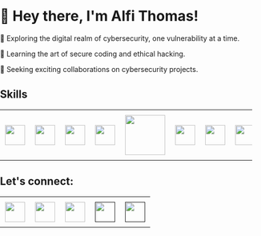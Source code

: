 <!DOCTYPE html>
<html lang="en">
<head>
</head>
<body style="margin: 0; padding: 0;">
    <h1>👋 Hey there, I'm Alfi Thomas!</h1>
    <p>🔐 Exploring the digital realm of cybersecurity, one vulnerability at a time.</p>
    <p>🌱 Learning the art of secure coding and ethical hacking.</p>
    <p>💼 Seeking exciting collaborations on cybersecurity projects.</p>
    <h2>Skills</h2>
    <table style="margin: 0 auto; border-collapse: collapse;">
        <tr>
            <td style="padding: 10px;"><img src="https://external-content.duckduckgo.com/iu/?u=https%3A%2F%2Flogospng.org%2Fdownload%2Fhtml-5%2Flogo-html-5-1024.png&f=1&nofb=1&ipt=36a75b019128841367312ef2b3359ec31c6f07c8301f418b9afb74e9790010d9&ipo=images" style="height: 40px;"></td>
            <td style="padding: 10px;"><img src="https://external-content.duckduckgo.com/iu/?u=https%3A%2F%2Flogospng.org%2Fdownload%2Fcss-3%2Flogo-css-3-2048.png&f=1&nofb=1&ipt=8415a141544bafb2d0d9bf20869df90252c4dd1896b9b29e4f7770d09d0d1b20&ipo=images" style="height: 40px;"></td>
            <td style="padding: 10px;"><img src="https://external-content.duckduckgo.com/iu/?u=https%3A%2F%2Flogospng.org%2Fdownload%2Fjavascript%2Flogo-javascript-icon-1024.png&f=1&nofb=1&ipt=9457b06e2f697fea82bfae1c5b2c4dee267d9aea8855d3a2d4d0585877b67457&ipo=images" style="height: 40px;"></td>
            <td style="padding: 10px;"><img src="https://external-content.duckduckgo.com/iu/?u=https%3A%2F%2Flogos-download.com%2Fwp-content%2Fuploads%2F2016%2F09%2FPHP_logo.png&f=1&nofb=1&ipt=ec8f77b57a2013253bf3711c2fd2cc37c67a0661f027976ffb837ea6dbb29e70&ipo=images" style="height: 40px;"></td>
            <td style="padding: 10px;"><img src="https://external-content.duckduckgo.com/iu/?u=https%3A%2F%2Flogos-marques.com%2Fwp-content%2Fuploads%2F2021%2F03%2FJava-Logo-1536x868.png&f=1&nofb=1&ipt=36061d3555a442f6efb32f1cbcca80821ab7e135e99347024d7d27f1eecaaa9c&ipo=images" style="width: 80px;"></td>
            <td style="padding: 10px;"><img src="https://external-content.duckduckgo.com/iu/?u=https%3A%2F%2Fi.pinimg.com%2Foriginals%2Fe0%2Fbc%2F9d%2Fe0bc9ddc19834caa1dbe69d5653fe261.png&f=1&nofb=1&ipt=5562edb75ac42ca841fb821d1168468a2506ce9fcbac2aa52861cbec39b27e87&ipo=images" style="height: 40px;"></td>
            <td style="padding: 10px;"><img src="https://external-content.duckduckgo.com/iu/?u=https%3A%2F%2Fwww.pinclipart.com%2Fpicdir%2Fbig%2F396-3965857_c-c-programming-language-logo-clipart.png&f=1&nofb=1&ipt=0a2f9917161ec0c969631805ac8a47a5d741174746ba32ee7504911a2af1850c&ipo=images" style="height: 40px;"></td>
            <td style="padding: 10px;"><img src="https://external-content.duckduckgo.com/iu/?u=https%3A%2F%2Fi.pinimg.com%2Foriginals%2F9c%2Fea%2Fba%2F9ceaba69b7a9f89158ff953107978f3e.png&f=1&nofb=1&ipt=3075bbe59bc6582bdf052559e5f61993a5901eae7505bb6556cac10d63a81403&ipo=images" style="height: 40px;"></td>
        </tr>
    </table>
    <h2>Let's connect:</h2>
    <table style="margin: 0 auto; border-collapse: collapse;">
        <tr>
            <td style="padding: 10px;"><a href="mailto:alfithomas13@gmail.com"><img src="https://external-content.duckduckgo.com/iu/?u=http%3A%2F%2Fpngimg.com%2Fuploads%2Femail%2Femail_PNG11.png&f=1&nofb=1&ipt=833f30810bc99588fc689440d8f665639b864e7dee3fac82cb98ca17fadc493c&ipo=images" style="height: 40px;"></a></td>
            <td style="padding: 10px;"><a href="https://www.facebook.com/alfi.thomas.13"><img src="https://external-content.duckduckgo.com/iu/?u=https%3A%2F%2Fclipart.info%2Fimages%2Fccovers%2F1509135366facebook-symbol-png-logo.png&f=1&nofb=1&ipt=44592128f580040d422c3fad9edda3af20e30cfc152d46e8697c87b22c1defe5&ipo=images" style="height: 40px;"></a></td>
            <td style="padding: 10px;"><a href="https://www.instagram.com/_alfi_thomas_"><img src="https://external-content.duckduckgo.com/iu/?u=https%3A%2F%2Ftse1.mm.bing.net%2Fth%3Fid%3DOIP.-ZirgQE5pr8e7htQWowJIgHaHa%26pid%3DApi&f=1&ipt=7f4eda0db893c4d54d78c93588a5c02d3a3f73ee14e641019888ae16345bacfe&ipo=images" style="height: 40px;"></a></td>
            <td style="padding: 10px;"><a href=""><img src="https://external-content.duckduckgo.com/iu/?u=http%3A%2F%2Fpluspng.com%2Fimg-png%2Ftwitter-logo-png-logo-twitter-in-png-2500.png&f=1&nofb=1&ipt=26b2a7579b7e3aa8c97339e217020ebb3a7bc2aaa8122106aab2758e42f7ebd4&ipo=images" style="height: 40px;"></a></td>
            <td style="padding: 10px;"><a href=""><img src="https://external-content.duckduckgo.com/iu/?u=https%3A%2F%2Fwww.vhv.rs%2Ffile%2Fmax%2F8%2F80808_linkedin-logo-white-png.png&f=1&nofb=1&ipt=8316abcef7ea1352eb0c8f61baa5d28ecf8092da9dc59aa870cf64d84a7c56b4&ipo=images" style="height: 40px;"></a></td>
        </tr>
